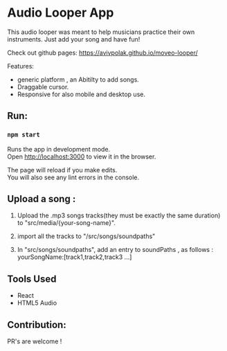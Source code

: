 # Audio Looper App

This audio looper was meant to help musicians practice their own instruments.
Just add your song and have fun!

Check out github pages:
https://avivpolak.github.io/moveo-looper/


Features:
- generic platform , an Abitilty to add songs.
- Draggable cursor.
- Responsive for also mobile and desktop use.


## Run:

### `npm start`

Runs the app in development mode.\
Open [http://localhost:3000](http://localhost:3000) to view it in the browser.

The page will reload if you make edits.\
You will also see any lint errors in the console.

## Upload a song :

1. Upload the .mp3 songs tracks(they must be exactly the same duration) to "src/media/{your-song-name}".

2. import all the tracks to "/src/songs/soundpaths"
3. In "src/songs/soundpaths", add an entry to soundPaths , as follows :
yourSongName:[track1,track2,track3 ...]

## Tools Used

- React
- HTML5 Audio

## Contribution:
PR's are welcome !